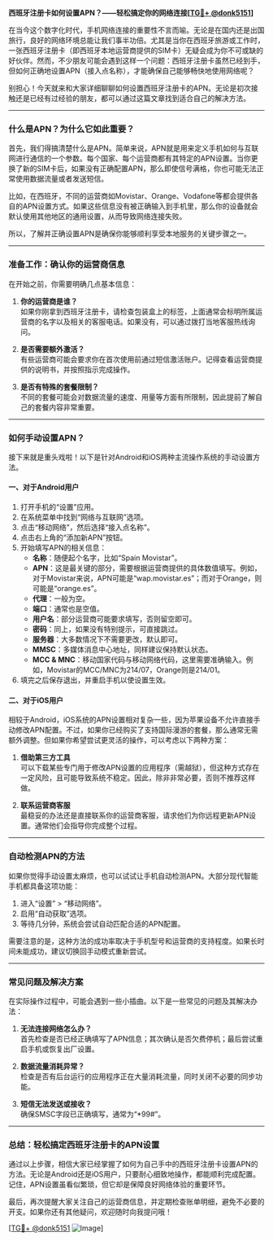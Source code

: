 **西班牙注册卡如何设置APN？——轻松搞定你的网络连接[[TG💪+ @donk5151](https://t.me/s/donk5151)]**

在当今这个数字化时代，手机网络连接的重要性不言而喻。无论是在国内还是出国旅行，良好的网络环境总能让我们事半功倍。尤其是当你在西班牙旅游或工作时，一张西班牙注册卡（即西班牙本地运营商提供的SIM卡）无疑会成为你不可或缺的好伙伴。然而，不少朋友可能会遇到这样一个问题：西班牙注册卡虽然已经到手，但如何正确地设置APN（接入点名称），才能确保自己能够畅快地使用网络呢？

别担心！今天就来和大家详细聊聊如何设置西班牙注册卡的APN。无论是初次接触还是已经有过经验的朋友，都可以通过这篇文章找到适合自己的解决方法。

---

### **什么是APN？为什么它如此重要？**

首先，我们得搞清楚什么是APN。简单来说，APN就是用来定义手机如何与互联网进行通信的一个参数。每个国家、每个运营商都有其特定的APN设置。当你更换了新的SIM卡后，如果没有正确配置APN，那么即使信号满格，你也可能无法正常使用数据流量或者发送短信。

比如，在西班牙，不同的运营商如Movistar、Orange、Vodafone等都会提供各自的APN设置方式。如果这些信息没有被正确输入到手机里，那么你的设备就会默认使用其他地区的通用设置，从而导致网络连接失败。

所以，了解并正确设置APN是确保你能够顺利享受本地服务的关键步骤之一。

---

### **准备工作：确认你的运营商信息**

在开始之前，你需要明确几点基本信息：

1. **你的运营商是谁？**  
   如果你刚拿到西班牙注册卡，请检查包装盒上的标签，上面通常会标明所属运营商的名字以及相关的客服电话。如果没有，可以通过拨打当地客服热线询问。

2. **是否需要额外激活？**  
   有些运营商可能会要求你在首次使用前通过短信激活账户。记得查看运营商提供的说明书，并按照指示完成操作。

3. **是否有特殊的套餐限制？**  
   不同的套餐可能会对数据流量的速度、用量等方面有所限制，因此提前了解自己的套餐内容非常重要。

---

### **如何手动设置APN？**

接下来就是重头戏啦！以下是针对Android和iOS两种主流操作系统的手动设置方法。

#### **一、对于Android用户**

1. 打开手机的“设置”应用。
2. 在系统菜单中找到“网络与互联网”选项。
3. 点击“移动网络”，然后选择“接入点名称”。
4. 点击右上角的“添加新APN”按钮。
5. 开始填写APN的相关信息：
   - **名称**：随便起个名字，比如“Spain Movistar”。
   - **APN**：这是最关键的部分，需要根据运营商提供的具体数值填写。例如，对于Movistar来说，APN可能是“wap.movistar.es”；而对于Orange，则可能是“orange.es”。
   - **代理**：一般为空。
   - **端口**：通常也是空值。
   - **用户名**：部分运营商可能要求填写，否则留空即可。
   - **密码**：同上，如果没有特别提示，可直接跳过。
   - **服务器**：大多数情况下不需要更改，默认即可。
   - **MMSC**：多媒体消息中心地址，同样建议保持默认状态。
   - **MCC & MNC**：移动国家代码与移动网络代码，这里需要准确输入。例如，Movistar的MCC/MNC为214/07，Orange则是214/01。
6. 填完之后保存退出，并重启手机以使设置生效。

#### **二、对于iOS用户**

相较于Android，iOS系统的APN设置相对复杂一些，因为苹果设备不允许直接手动修改APN配置。不过，如果你已经购买了支持国际漫游的套餐，那么通常无需额外调整。但如果你希望尝试更灵活的操作，可以考虑以下两种方案：

1. **借助第三方工具**  
   可以下载某些专门用于修改APN设置的应用程序（需越狱），但这种方式存在一定风险，且可能导致系统不稳定。因此，除非非常必要，否则不推荐这样做。

2. **联系运营商客服**  
   最稳妥的办法还是直接联系你的运营商客服，请求他们为你远程更新APN设置。通常他们会指导你完成整个过程。

---

### **自动检测APN的方法**

如果你觉得手动设置太麻烦，也可以试试让手机自动检测APN。大部分现代智能手机都具备这项功能：

1. 进入“设置” > “移动网络”。
2. 启用“自动获取”选项。
3. 等待几分钟，系统会尝试自动匹配合适的APN配置。

需要注意的是，这种方法的成功率取决于手机型号和运营商的支持程度。如果长时间未能成功，建议切换回手动模式重新尝试。

---

### **常见问题及解决方案**

在实际操作过程中，可能会遇到一些小插曲。以下是一些常见的问题及其解决办法：

1. **无法连接网络怎么办？**  
   首先检查是否已经正确填写了APN信息；其次确认是否欠费停机；最后尝试重启手机或恢复出厂设置。

2. **数据流量消耗异常？**  
   检查是否有后台运行的应用程序正在大量消耗流量，同时关闭不必要的同步功能。

3. **短信无法发送或接收？**  
   确保SMSC字段已正确填写，通常为“*99#”。

---

### **总结：轻松搞定西班牙注册卡的APN设置**

通过以上步骤，相信大家已经掌握了如何为自己手中的西班牙注册卡设置APN的方法。无论是Android还是iOS用户，只要耐心细致地操作，都能顺利完成配置。记住，APN设置虽看似繁琐，但它却是保障良好网络体验的重要环节。

最后，再次提醒大家关注自己的运营商信息，并定期检查账单明细，避免不必要的开支。如果你还有其他疑问，欢迎随时向我提问哦！

[[TG💪+ @donk5151](https://t.me/s/donk5151) ![Image](https://i.postimg.cc/rwNCRYN7/Snipaste-2025-04-30-17-27-05.png)]
